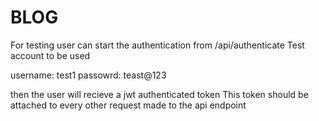 # BLOG
For testing user can start the authentication from /api/authenticate
Test account to be used 


username: test1
passowrd: teast@123

then the user will recieve a jwt authenticated token 
This token should be attached to every other request made to the api endpoint 
